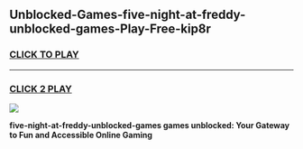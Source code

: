 
## Unblocked-Games-five-night-at-freddy-unblocked-games-Play-Free-kip8r
<h3>
<a href="https://premium76.site?title=five-night-at-freddy-unblocked-games&ref=23A">CLICK TO PLAY</a></h3>
<hr>

<h3>
<a href="https://premium76.site?title=five-night-at-freddy-unblocked-games&ref=23A">CLICK 2 PLAY</a>
  
</h3>

<a href="https://premium76.site?title=five-night-at-freddy-unblocked-games&ref=23A"><img src="https://clearcache.store/games.png"></a>


**five-night-at-freddy-unblocked-games games unblocked: Your Gateway to Fun and Accessible Online Gaming**
